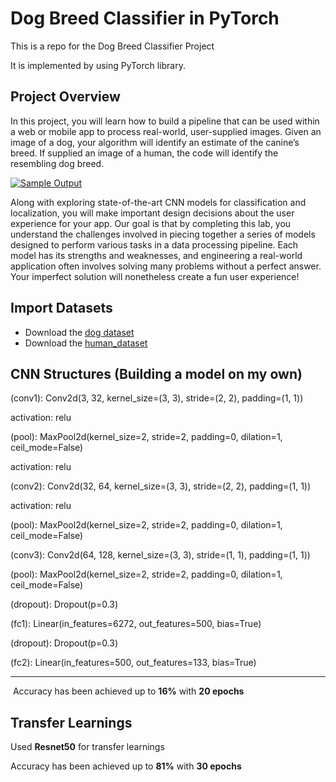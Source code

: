 # Dog Breed Classifier in PyTorch
This is a repo for the Dog Breed Classifier Project

It is implemented by using PyTorch library.





## Project Overview

In this project, you will learn how to build a pipeline that  can be used within a web or mobile app to process real-world,  user-supplied images.  Given an image of a dog, your algorithm will  identify an estimate of the canine’s breed.  If supplied an image of a  human, the code will identify the resembling dog breed.

[![Sample Output](https://github.com/udacity/deep-learning-v2-pytorch/raw/master/project-dog-classification/images/sample_dog_output.png)](https://github.com/udacity/deep-learning-v2-pytorch/blob/master/project-dog-classification/images/sample_dog_output.png)

Along with exploring state-of-the-art CNN models for classification  and localization, you will make important design decisions about the  user experience for your app.  Our goal is that by completing this lab,  you understand the challenges involved in piecing together a series of  models designed to perform various tasks in a data processing pipeline.   Each model has its strengths and weaknesses, and engineering a  real-world application often involves solving many problems without a  perfect answer.  Your imperfect solution will nonetheless create a fun  user experience!



## Import Datasets

* Download the [dog dataset](https://s3-us-west-1.amazonaws.com/udacity-aind/dog-project/dogImages.zip)
* Download the [human_dataset](https://s3-us-west-1.amazonaws.com/udacity-aind/dog-project/lfw.zip)



## CNN Structures (Building a model on my own)

(conv1): Conv2d(3, 32, kernel_size=(3, 3), stride=(2, 2), padding=(1, 1))

activation: relu

(pool): MaxPool2d(kernel_size=2, stride=2, padding=0, dilation=1, ceil_mode=False)     

activation: relu

(conv2): Conv2d(32, 64, kernel_size=(3, 3), stride=(2, 2), padding=(1, 1)) 

activation: relu

(pool): MaxPool2d(kernel_size=2, stride=2, padding=0, dilation=1, ceil_mode=False) 

(conv3): Conv2d(64, 128, kernel_size=(3, 3), stride=(1, 1), padding=(1, 1)) 

(pool): MaxPool2d(kernel_size=2, stride=2, padding=0, dilation=1, ceil_mode=False) 

(dropout): Dropout(p=0.3) 

(fc1): Linear(in_features=6272, out_features=500, bias=True) 

(dropout): Dropout(p=0.3) 

(fc2): Linear(in_features=500, out_features=133, bias=True) 

-----

​	Accuracy has been achieved up to **16%** with **20 epochs**





## Transfer Learnings

Used **Resnet50** for transfer learnings



Accuracy has been achieved up to **81%** with **30 epochs**






